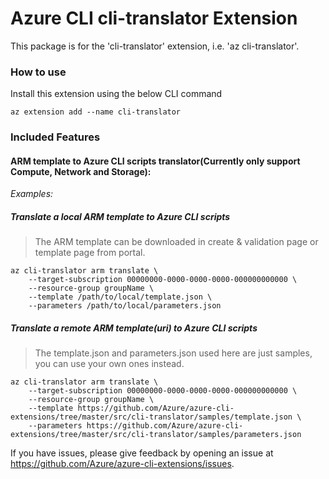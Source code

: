 # Azure CLI cli-translator Extension #
This package is for the 'cli-translator' extension, i.e. 'az cli-translator'.

### How to use ###
Install this extension using the below CLI command
```
az extension add --name cli-translator
```

### Included Features
#### ARM template to Azure CLI scripts translator(Currently only support Compute, Network and Storage):
*Examples:*

##### Translate a local ARM template to Azure CLI scripts

> The ARM template can be downloaded in create & validation page or template page from portal.

```
az cli-translator arm translate \
    --target-subscription 00000000-0000-0000-0000-000000000000 \
    --resource-group groupName \
    --template /path/to/local/template.json \
    --parameters /path/to/local/parameters.json
```

##### Translate a remote ARM template(uri) to Azure CLI scripts

> The template.json and parameters.json used here are just samples, you can use your own ones instead.

```
az cli-translator arm translate \
    --target-subscription 00000000-0000-0000-0000-000000000000 \
    --resource-group groupName \
    --template https://github.com/Azure/azure-cli-extensions/tree/master/src/cli-translator/samples/template.json \
    --parameters https://github.com/Azure/azure-cli-extensions/tree/master/src/cli-translator/samples/parameters.json
```

If you have issues, please give feedback by opening an issue at https://github.com/Azure/azure-cli-extensions/issues.

